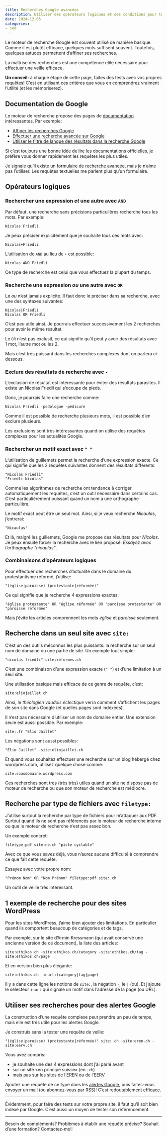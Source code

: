 ```yaml
---
title: Recherches Google avancées
description: Utiliser des opérateurs logiques et des conditions pour tout trouver rapidement. Et pour se construire des alertes Google pour une veille efficace.
date: 2024-12-05
categories:
- seo
---
```


Le moteur de recherche Google est souvent utilisé de manière basique.
Comme il est plutôt efficace, quelques mots suffisent souvent.
Toutefois, quelques astuces permettent d’affiner ses recherches.

La maîtrise des recherches est une compétence ~~utile~~ nécessaire pour effectuer une veille efficace.

**Un conseil:** à chaque étape de cette page, faites des tests avec vos propres requêtes! C’est en utilisant ces critères que vous en comprendrez vraiment l’utilité (et les mémoriserez).

## Documentation de Google

Le moteur de recherche propose des pages de [documentation](https://support.google.com/websearch) intéressantes.
Par exemple:

- [Affiner les recherches Google](https://support.google.com/websearch/answer/2466433)
- [Effectuer une recherche avancée sur Google](https://support.google.com/websearch/answer/35890)
- [Utiliser le filtre de langue des résultats dans la recherche Google](https://support.google.com/websearch/answer/13485060)

Si c’est toujours une bonne idée de lire les documentations officielles, je préfère vous donner rapidement les requêtes les plus utiles.

Je signale qu’il existe un [formulaire de recherche avancée](https://www.google.ch/advanced_search), mais je n’aime pas l’utiliser.
Les requêtes textuelles me parlent plus qu’un formulaire.

## Opérateurs logiques

### Rechercher une expression *et* une autre avec `AND`

Par défaut, une recherche sans précisions particulières recherche tous les mots.
Par exemple:

    Nicolas Friedli

Je peux préciser explicitement que je souhaite tous ces mots avec:

    Nicolas+Friedli

L’utilisation de `AND` au lieu de `+` est possible:

    Nicolas AND Friedli

Ce type de recherche est celui que vous effectuez la plupart du temps.

### Recherche une expression *ou* une autre avec `OR`

Le *ou* n’est jamais explicite.
Il faut donc le préciser dans sa recherche, avec une des syntaxes suivantes:

    Nicolas|Friedli
    Nicolas OR Friedli

C’est peu utile ainsi.
Je pourrais effectuer successivement les 2 recherches pour avoir le même résultat.

Le `OR` n’est pas exclusif, ce qui signifie qu’il peut y avoir des résultats avec 1 mot, l’autre mot ou les 2.

Mais c’est très puissant dans les recherches complexes dont on parlera ci-dessous.

### Exclure des résultats de recherche avec `-`

L’exclusion de résultat est intéressante pour éviter des résultats parasites.
Il existe un Nicolas Friedli qui s’occupe de pieds.

Donc, je pourrais faire une recherche comme:

    Nicolas Friedli -podologue -pédicure

Comme il est possible de recherche plusieurs mots, il est possible d’en exclure plusieurs.

Les exclusions sont très intéressantes quand on utilise des requêtes complexes pour les actualités Google.

### Rechercher un motif exact avec `" "`

L’utilisation de guillemets permet la recherche d’une expression exacte.
Ce qui signifie que les 2 requêtes suivantes donnent des résultats différents:

    "Nicolas Friedli"
    "Friedli Nicolas"

Comme les algorithmes de recherche ont tendance à corriger automatiquement les requêtes, c’est un outil nécessaire dans certains cas.
C’est particulièrement puissant quand un nom a une orthographe particulière.

Le motif exact peut être un seul mot.
Ainsi, si je veux recherche *Nicaulas*, j’entrerai:

    "Nicaulas"

Et là, malgré les guillemets, Google me propose des résultats pour *Nicolas*. 
Je peux ensuite forcer la recherche avec le lien proposé: *Essayez avec l’orthographe "nicaulas"*.

### Combinaisons d’opérateurs logiques

Pour effectuer des recherches d’actualité dans le domaine du protestantisme réformé, j’utilise:

    "(église|paroisse) (protestante|réformée)"

Ce qui signifie que je recherche 4 expressions exactes:

    "église protestante" OR "église réformée" OR "paroisse protestante" OR "paroisse réformée"

Mais j’évite les articles comprennent les mots *église* et *paroisse* seulement.

## Recherche dans un seul site avec `site:`

C’est un des outils méconnus les plus puissants: la recherche sur un seul nom de domaine ou une partie de site.
Un exemple tout simple:

    "nicolas friedli" site:reformes.ch

C’est une combinaison d’une expression exacte (`" "`) et d’une limitation à un seul site.

Une utilisation basique mais efficace de ce genre de requête, c’est:

    site:eliojaillet.ch

Ainsi, le *théologien vaudois éclectique* verra comment s’affichent les pages de son site dans Google (et quelles pages sont indexées).

Il n’est pas nécessaire d’utiliser un nom de domaine entier.
Une extension seule est aussi possible.
Par exemple:

    site:.fr "Elio Jaillet"

Les négations sont aussi possibles:

    "Elio Jaillet" -site:eliojaillet.ch

Et quand vous souhaitez effectuer une recherche sur un blog hébergé chez wordpress.com, utilisez quelque chose comme:

    site:sousdomaine.wordpress.com

Ces recherches sont très (très très) utiles quand un site ne dispose pas de moteur de recherche ou que son moteur de recherche est médiocre.

## Recherche par type de fichiers avec `filetype:`

J’utilise surtout la recherche par type de fichiers pour m’attaquer aux PDF.
Surtout quand ils ne sont pas référencés par le moteur de recherche interne ou que le moteur de recherche n’est pas assez bon.

Un exemple concret:

    filetype:pdf site:ne.ch "piste cyclable"

Avec ce que vous savez déjà, vous n’aurez aucune difficulté à comprendre ce que fait cette requête.

Essayez avec votre propre nom:

    "Prénom Nom" OR "Nom Prénom" filetype:pdf site:.ch

Un outil de veille très intéressant.

## 1 exemple de recherche pour des sites WordPress

Pour les sites WordPress, j’aime bien ajouter des limitations.
En particulier quand ils comportent beaucoup de catégories et de tags.

Par exemple, sur le site d’Armin Kressmann (qui avait conservé une ancienne version de ce document), la liste des articles:

    site:ethikos.ch -site:ethikos.ch/category -site:ethikos.ch/tag -site:ethikos.ch/page

Et en version bien plus élégante:

    site:ethikos.ch -inurl:(category|tag|page)

Il y a dans cette ligne les notions de `site:`, la négation `-`, le `|` (ou).
Et j’ajoute le sélecteur `inurl` qui signale un motif dans l’adresse de la page (ou URL).

## Utiliser ses recherches pour des alertes Google

La construction d’une requête complexe peut prendre un peu de temps, mais elle est très utile pour les alertes Google.

Je construis sans la tester une requête de veille:

    "(église|paroisse) (protestante|réformée)" site:.ch -site:eren.ch -site:eerv.ch

Vous avez compris:

- je souhaite une des 4 expressions dont j’ai parlé avant
- sur un site «en principe suisse» (en `.ch`)
- mais pas sur les sites de l’EREN ou de l’EERV

Ajoutez une requête de ce type dans les [alertes Google](https://www.google.ch/alerts?hl=fr), puis faites-vous envoyer un mail (ou abonnez-vous par RSS)! 
C’est redoutablement efficace.

----

Évidemment, pour faire des tests sur votre propre site, il faut qu’il soit bien indexé par Google.
C’est aussi un moyen de tester son référencement.

----

Besoin de compléments?
Problèmes à établir une requête précise?
Souhait d’une formation?
Contactez-moi!